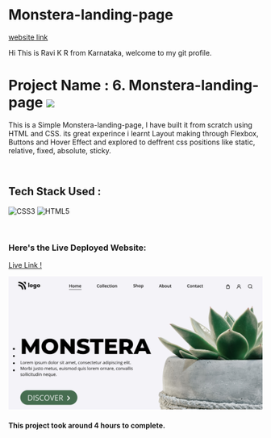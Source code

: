 # Monstera-landing-page

[website link]()


Hi This is Ravi K R from Karnataka, welcome to my git profile.

# Project Name : 6. Monstera-landing-page ![](https://img.shields.io/badge/Project-6-green)

This is a Simple Monstera-landing-page, I have built it from scratch using HTML and CSS. its great experince i learnt Layout making through Flexbox, Buttons and Hover Effect and explored to deffrent css positions like static, relative, fixed, absolute, sticky. 


</br>

## Tech Stack Used :

![CSS3](https://img.shields.io/badge/css3-%231572B6.svg?style=for-the-badge&logo=css3&logoColor=white) ![HTML5](https://img.shields.io/badge/html5-%23E34F26.svg?style=for-the-badge&logo=html5&logoColor=white) 

</br>



### Here's the Live Deployed Website:

[Live Link !](https://tangerine-mooncake-1e2b4e.netlify.app/)

![Web Site Image](./thumbnail.png)

#### This project took around 4 hours to complete.